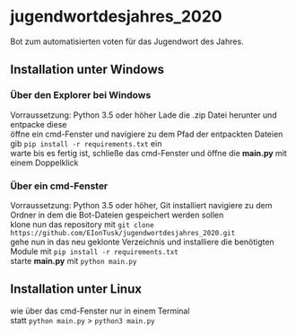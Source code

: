 # jugendwortdesjahres_2020
Bot zum automatisierten voten für das Jugendwort des Jahres.
## Installation unter Windows
### Über den Explorer bei Windows
Vorraussetzung: Python 3.5 oder höher
Lade die .zip Datei herunter und entpacke diese  
öffne ein cmd-Fenster und navigiere zu dem Pfad der entpackten Dateien  
gib ```pip install -r requirements.txt``` ein  
warte bis es fertig ist, schließe das cmd-Fenster und öffne die __main.py__ mit einem Doppelklick
### Über ein cmd-Fenster
Vorraussetzung: Python 3.5 oder höher, Git installiert
navigiere zu dem Ordner in dem die Bot-Dateien gespeichert werden sollen  
klone nun das repository mit ```git clone https://github.com/EIonTusk/jugendwortdesjahres_2020.git```  
gehe nun in das neu geklonte Verzeichnis und installiere die benötigten Module mit ```pip install -r requirements.txt```  
starte __main.py__ mit ```python main.py```
## Installation unter Linux
wie über das cmd-Fenster nur in einem Terminal  
statt ```python main.py``` > ```python3 main.py```

